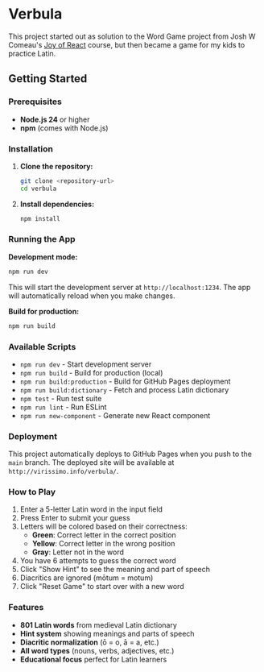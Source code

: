 # Verbula

This project started out as solution to the Word Game project from Josh W Comeau's [Joy of React](https://courses.joshwcomeau.com/joy-of-react) course, but then became a game for my kids to practice Latin.

## Getting Started

### Prerequisites

- **Node.js 24** or higher
- **npm** (comes with Node.js)

### Installation

1. **Clone the repository:**
   ```bash
   git clone <repository-url>
   cd verbula
   ```

2. **Install dependencies:**
   ```bash
   npm install
   ```

### Running the App

**Development mode:**
```bash
npm run dev
```
This will start the development server at `http://localhost:1234`. The app will automatically reload when you make changes.

**Build for production:**
```bash
npm run build
```

### Available Scripts

- `npm run dev` - Start development server
- `npm run build` - Build for production (local)
- `npm run build:production` - Build for GitHub Pages deployment
- `npm run build:dictionary` - Fetch and process Latin dictionary
- `npm test` - Run test suite
- `npm run lint` - Run ESLint
- `npm run new-component` - Generate new React component

### Deployment

This project automatically deploys to GitHub Pages when you push to the `main` branch. The deployed site will be available at `http://virissimo.info/verbula/`.

### How to Play

1. Enter a 5-letter Latin word in the input field
2. Press Enter to submit your guess
3. Letters will be colored based on their correctness:
   - **Green**: Correct letter in the correct position
   - **Yellow**: Correct letter in the wrong position
   - **Gray**: Letter not in the word
4. You have 6 attempts to guess the correct word
5. Click "Show Hint" to see the meaning and part of speech
6. Diacritics are ignored (mōtum = motum)
7. Click "Reset Game" to start over with a new word

### Features

- **801 Latin words** from medieval Latin dictionary
- **Hint system** showing meanings and parts of speech
- **Diacritic normalization** (ō = o, ā = a, etc.)
- **All word types** (nouns, verbs, adjectives, etc.)
- **Educational focus** perfect for Latin learners
